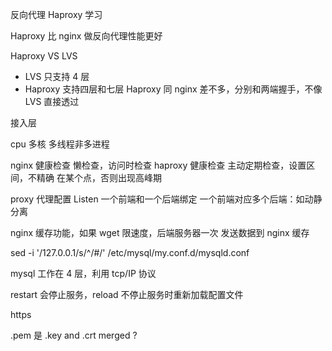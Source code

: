 反向代理 Haproxy 学习


Haproxy 比 nginx 做反向代理性能更好

Haproxy VS LVS 
- LVS 只支持 4 层
- Haproxy 支持四层和七层
Haproxy 同 nginx 差不多，分别和两端握手，不像 LVS 直接透过

接入层

cpu 多核
多线程非多进程


nginx 健康检查 懒检查，访问时检查
haproxy 健康检查  主动定期检查，设置区间，不精确
在某个点，否则出现高峰期


proxy 代理配置
Listen 一个前端和一个后端绑定
一个前端对应多个后端：如动静分离


nginx 缓存功能，如果 wget 限速度，后端服务器一次
发送数据到 nginx 缓存

sed -i '/127.0.0.1/s/^/#/' /etc/mysql/my.conf.d/mysqld.conf


mysql 工作在 4 层，利用 tcp/IP 协议

restart 会停止服务，reload 不停止服务时重新加载配置文件

https 

.pem 是 .key and .crt merged ?